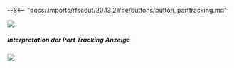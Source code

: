 
--8<-- "docs/.imports/rfscout/20.13.21/de/buttons/button_parttracking.md"

![](Bilder/RF_SCOUT_process_analysis_parttraking_01.png)

##### Interpretation der Part Tracking Anzeige

![](Bilder/RF_SCOUT_process_analysis_parttraking_02.png)
